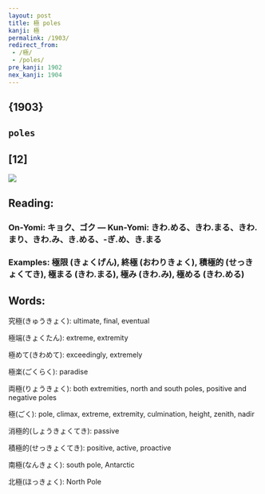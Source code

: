 ```yaml
---
layout: post
title: 極 poles
kanji: 極
permalink: /1903/
redirect_from:
 - /極/
 - /poles/
pre_kanji: 1902
nex_kanji: 1904
---
```


## {1903}

## `poles`

## [12]

<div class="stroke"><img src="E6A5B5.png" /></div>

## Reading:

### On-Yomi: キョク、ゴク &mdash; Kun-Yomi: きわ.める、きわ.まる、きわ.まり、きわ.み、き.める、-ぎ.め、き.まる

### Examples: 極限 (きょくげん), 終極 (おわりきょく), 積極的 (せっきょくてき), 極まる (きわ.まる), 極み (きわ.み), 極める (きわ.める)

## Words:

究極(きゅうきょく): ultimate, final, eventual

極端(きょくたん): extreme, extremity

極めて(きわめて): exceedingly, extremely

極楽(ごくらく): paradise

両極(りょうきょく): both extremities, north and south poles, positive and negative poles

極(ごく): pole, climax, extreme, extremity, culmination, height, zenith, nadir

消極的(しょうきょくてき): passive

積極的(せっきょくてき): positive, active, proactive

南極(なんきょく): south pole, Antarctic

北極(ほっきょく): North Pole
